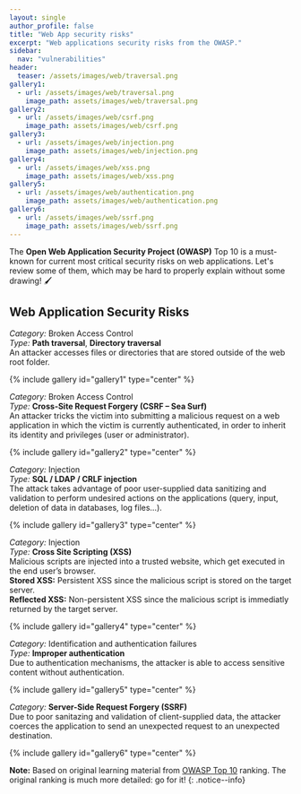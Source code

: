 ```yaml
---
layout: single
author_profile: false
title: "Web App security risks"
excerpt: "Web applications security risks from the OWASP."
sidebar:
  nav: "vulnerabilities"
header:
  teaser: /assets/images/web/traversal.png
gallery1:
  - url: /assets/images/web/traversal.png
    image_path: assets/images/web/traversal.png
gallery2:
  - url: /assets/images/web/csrf.png
    image_path: assets/images/web/csrf.png
gallery3:
  - url: /assets/images/web/injection.png
    image_path: assets/images/web/injection.png
gallery4:
  - url: /assets/images/web/xss.png
    image_path: assets/images/web/xss.png
gallery5:
  - url: /assets/images/web/authentication.png
    image_path: assets/images/web/authentication.png
gallery6:
  - url: /assets/images/web/ssrf.png
    image_path: assets/images/web/ssrf.png
---
```


The **Open Web Application Security Project (OWASP)** Top 10 is a must-known for current most critical security risks on web applications. Let's review some of them, which may be hard to properly explain without some drawing! :paintbrush:

## Web Application Security Risks

*Category:* Broken Access Control  
*Type:* **Path traversal**, **Directory traversal**  
An attacker accesses files or directories that are stored outside of the web root folder.

{% include gallery id="gallery1" type="center" %}

*Category:* Broken Access Control  
*Type:* **Cross-Site Request Forgery (CSRF – Sea Surf)**  
An attacker tricks the victim into submitting a malicious request on a web application in which the victim is currently authenticated, in order to inherit its identity and privileges (user or administrator).

{% include gallery id="gallery2" type="center" %}

*Category:* Injection  
*Type:* **SQL / LDAP / CRLF injection**  
The attack takes advantage of poor user-supplied data sanitizing and validation to perform undesired actions on the applications (query, input, deletion of data in databases, log files…).

{% include gallery id="gallery3" type="center" %}

*Category:* Injection  
*Type:* **Cross Site Scripting (XSS)**  
Malicious scripts are injected into a trusted website, which get executed in the end user’s browser.  
**Stored XSS:** Persistent XSS since the malicious script is stored on the target server.  
**Reflected XSS:** Non-persistent XSS since the malicious script is immediatly returned by the target server.

{% include gallery id="gallery4" type="center" %}

*Category:* Identification and authentication failures  
*Type:* **Improper authentication**  
Due to authentication mechanisms, the attacker is able to access sensitive content without authentication.

{% include gallery id="gallery5" type="center" %}

*Category:* **Server-Side Request Forgery (SSRF)**  
Due to poor sanitazing and validation of client-supplied data, the attacker coerces the application to send an unexpected request to an unexpected destination.

{% include gallery id="gallery6" type="center" %}

**Note:** Based on original learning material from [OWASP Top 10](https://owasp.org/www-project-top-ten/) ranking. The original ranking is much more detailed: go for it!
{: .notice--info}

